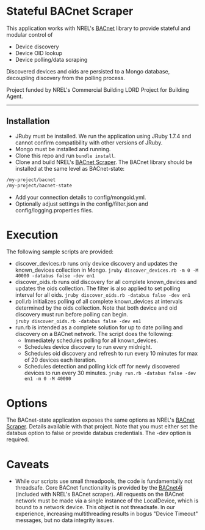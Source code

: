 Stateful BACnet Scraper
===============

This application works with NREL's [BACnet](https://github.com/NREL/BACnet) library to provide stateful and modular control of 
- Device discovery
- Device OID lookup
- Device polling/data scraping

Discovered devices and oids are persisted to a Mongo database, decoupling discovery from the polling process.

Project funded by NREL's Commercial Building LDRD Project for Building Agent.

-------------------------------

Installation
---------

- JRuby must be installed.  We run the application using JRuby 1.7.4 and cannot confirm compatibility with other versions of JRuby.
- Mongo must be installed and running.
- Clone this repo and run `bundle install`.
- Clone and build NREL's [BACnet Scraper](https://github.com/NREL/bacnet). The BACnet library should be installed at the same level as BACnet-state:
````````sh
/my-project/bacnet
/my-project/bacnet-state
````````

- Add your connection details to config/mongoid.yml.
- Optionally adjust settings in the config/filter.json and config/logging.properties files.

Execution
==========

The following sample scripts are provided:

- discover_devices.rb runs only device discovery and updates the known_devices collection in Mongo.
`jruby discover_devices.rb -m 0 -M 40000 -databus false -dev en1`
- discover_oids.rb runs oid discovery for all complete known_devices and updates the oids collection.  The filter is also applied to set polling interval for all oids.
`jruby discover_oids.rb -databus false -dev en1`
- poll.rb initializes polling of all complete known_devices at intervals determined by the oids collection.  Note that both device and oid discovery must run before polling can begin.  
`jruby discover_oids.rb -databus false -dev en1`
- run.rb is intended as a complete solution for up to date polling and discovery on a BACnet network.  The script does the following:
  - Immediately schedules polling for all known_devices.
  - Schedules device discovery to run every midnight.
  - Schedules oid discovery and refresh to run every 10 minutes for max of 20 devices each iteration.
  - Schedules detection and polling kick off for newly discovered devices to run every 30 minutes.
`jruby run.rb -databus false -dev en1 -m 0 -M 40000`

Options
==========

The BACnet-state application exposes the same options as NREL's [BACnet Scraper](https://github.com/NREL/bacnet). Details available with that project.   Note that you must either set the databus option to false or provide databus credentials.  The -dev option is required.

Caveats
==========
- While our scripts use small threadpools, the code is fundamentally not threadsafe.  Core BACnet functionality is provided by the [BACnet4j](http://sourceforge.net/projects/bacnet4j/) (included with NREL's BACnet scraper).  All requests on the BACnet network must be made via a single instance of the LocalDevice, which is bound to a network device.  This object is not threadsafe.  In our experience, increasing multithreading results in bogus "Device Timeout" messages, but no data integrity issues.


